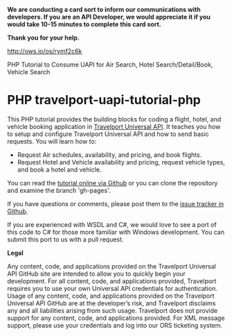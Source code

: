 

<a>
<b>We are conducting a card sort to inform our communications with developers. If you are an API Developer, we would appreciate it if you would take 10-15 minutes to complete this card sort.
 
Thank you for your help.</b>

http://ows.io/os/rymf2c6k

</a>




PHP Tutorial to Consume UAPI for Air Search, Hotel Search/Detail/Book, Vehicle Search

PHP travelport-uapi-tutorial-php
========================

This PHP tutorial provides the building blocks for coding a flight, hotel, and vehicle booking application in [Travelport Universal API](http://developer.travelport.com/app/developer-network/universal-api). It teaches you how to setup and configure Travelport Universal API and how to send basic requests. You will learn how to:
<ul>
<li>Request Air schedules, availability, and pricing, and book flights.</li>
<li>Request Hotel and Vehicle availability and pricing, request vehicle types, and book a hotel and vehicle.</li>
</ul>

You can read the [tutorial online via Github](http://travelport.github.com/travelport-uapi-tutorial/) or you can clone the repository and examine the branch 'gh-pages'.

If you have questions or comments, please post them to the [issue tracker in Github](https://github.com/Travelport/travelport-uapi-tutorial/issues).

If you are experienced with WSDL and C#, we would love to see a port of this code to C# for those more familiar with Windows development. You can submit this port to us with a pull request.

<b>Legal</b>

Any content, code, and applications provided on the Travelport Universal API GitHub site are intended to allow you to quickly begin your development. For all content, code, and applications provided, Travelport requires you to use your own Universal API credentials for authentication. Usage of any content, code, and applications provided on the Travelport Universal API GitHub are at the developer’s risk, and Travelport disclaims any and all liabilities arising from such usage. Travelport does not provide support for any content, code, and applications provided. For XML message support, please use your credentials and log into our ORS ticketing system.
